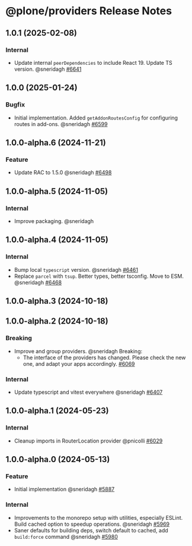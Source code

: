# @plone/providers Release Notes

<!-- Do *NOT* add new change log entries to this file.
     You should create a file in the news directory instead.
     For helpful instructions, please see:
     https://6.docs.plone.org/contributing/index.html#contributing-change-log-label
-->

<!-- towncrier release notes start -->

## 1.0.1 (2025-02-08)

### Internal

- Update internal `peerDependencies` to include React 19.
  Update TS version. @sneridagh [#6641](https://github.com/plone/volto/issues/6641)

## 1.0.0 (2025-01-24)

### Bugfix

- Initial implementation.
  Added `getAddonRoutesConfig` for configuring routes in add-ons. @sneridagh [#6599](https://github.com/plone/volto/issues/6599)

## 1.0.0-alpha.6 (2024-11-21)

### Feature

- Update RAC to 1.5.0 @sneridagh [#6498](https://github.com/plone/volto/issues/6498)

## 1.0.0-alpha.5 (2024-11-05)

### Internal

- Improve packaging. @sneridagh 

## 1.0.0-alpha.4 (2024-11-05)

### Internal

- Bump local `typescript` version. @sneridagh [#6461](https://github.com/plone/volto/issues/6461)
- Replace `parcel` with `tsup`. Better types, better tsconfig. Move to ESM. @sneridagh [#6468](https://github.com/plone/volto/issues/6468)

## 1.0.0-alpha.3 (2024-10-18)

## 1.0.0-alpha.2 (2024-10-18)

### Breaking

- Improve and group providers. @sneridagh
  Breaking:
    - The interface of the providers has changed. Please check the new one, and adapt your apps accordingly. [#6069](https://github.com/plone/volto/issues/6069)

### Internal

- Update typescript and vitest everywhere @sneridagh [#6407](https://github.com/plone/volto/issues/6407)

## 1.0.0-alpha.1 (2024-05-23)

### Internal

- Cleanup imports in RouterLocation provider @pnicolli [#6029](https://github.com/plone/volto/issues/6029)

## 1.0.0-alpha.0 (2024-05-13)

### Feature

- Initial implementation @sneridagh [#5887](https://github.com/plone/volto/issues/5887)

### Internal

- Improvements to the monorepo setup with utilities, especially ESLint. Build cached option to speedup operations. @sneridagh [#5969](https://github.com/plone/volto/issues/5969)
- Saner defaults for building deps, switch default to cached, add `build:force` command @sneridagh [#5980](https://github.com/plone/volto/issues/5980)
